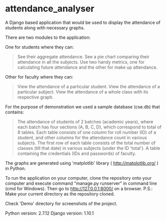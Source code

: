 # attendance_analyser

A Django based application that would be used to display the attendance of students along with necessary graphs. 

There are two modules to the application:

One for students where they can: 
  > See their aggregate attendance.
  > See a pie chart comparing their attendance in all the subjects.
  > Use two handy metrics, one for calculating future attendance and the other for make up attendance.

Other for faculty where they can: 
  > View the attendance of a particular student.
  > View the attendance of a particular subject.
  > View the attendance of a whole class with its respective graph.
  
For the purpose of demonstration we used a sample database (cse.db) that contains: 
> The attendance of students of 2 batches (academic years), where each batch has four sections (A, B, C, D), which correspond to total of 8 tables. 
  Each table consists of one column for roll number (ID) of a student, and other columns for the attendance count in various subjects.
  The first row of each table consists of the total number of classes (till that date) in various subjects (under the ID 'total').
> A table containing the credentials (IDs and passwords) of faculty.

The graphs are generated using 'matplotlib' library ( http://matplotlib.org/ ) in Python.

To run the application on your computer, clone the repository onto your computer and execute command "manage.py runserver" in command line (cmd for Windows). Then go to http://127.0.0.1:8000/ on a browser.
P.S.: Make your current directory as the repository cloned. 

Check 'Demo' directory for screenshots of the project.

Python version: 2.7.12
Django version: 1.10.1
